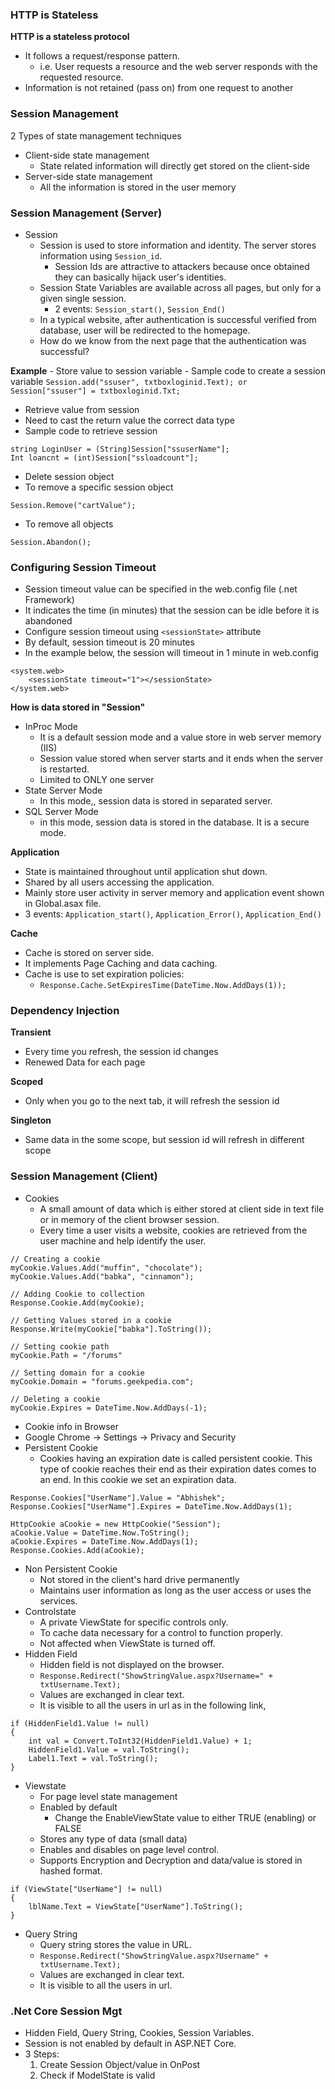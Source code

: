### HTTP is Stateless
**HTTP is a stateless protocol**
- It follows a request/response pattern. 
	- i.e. User requests a resource and the web server responds with the requested resource.
- Information is not retained (pass on) from one request to another

### Session Management
2 Types of state management techniques
- Client-side state management
	- State related information will directly get stored on the client-side
- Server-side state management
	- All the information is stored in the user memory


### Session Management (Server)
- Session
	- Session is used to store information and identity. The server stores information using `Session_id`.
		- Session Ids are attractive to attackers because once obtained they can basically hijack user's identities.
	- Session State Variables are available across all pages, but only for a given single session.
		- 2 events: `Session_start()`, `Session_End()`
	- In a typical website, after authentication is successful verified from database, user will be redirected to the homepage.
	- How do we know from the next page that the authentication was successful?

**Example**
	- Store value to session variable
	- Sample code to create a session variable
	```
	Session.add("ssuser", txtboxloginid.Text);
	or
	Session["ssuser"] = txtboxloginid.Txt;
	```

- Retrieve value from session
- Need to cast the return value the correct data type
- Sample code to retrieve session
```
string LoginUser = (String)Session["ssuserName"];
Int loancnt = (int)Session["ssloadcount"];
```

- Delete session object
- To remove a specific session object
```
Session.Remove("cartValue");
```
- To remove all objects
```
Session.Abandon();
```

### Configuring Session Timeout
- Session timeout value can be specified in the web.config file (.net Framework)
- It indicates the time (in minutes) that the session can be idle before it is abandoned
- Configure session timeout using `<sessionState>` attribute
- By default, session timeout is 20 minutes
- In the example below, the session will timeout in 1 minute in web.config
```
<system.web>
	<sessionState timeout="1"></sessionState>
</system.web>
```

**How is data stored in "Session"**
- InProc Mode
	- It is a default session mode and a value store in web server memory (IIS)
	- Session value stored when server starts and it ends when the server is restarted.
	- Limited to ONLY one server
- State Server Mode
	- In this mode,, session data is stored in separated server.
- SQL Server Mode
	- in this mode, session data is stored in the database. It is a secure mode.

**Application**
- State is maintained throughout until application shut down.
- Shared by all users accessing the application.
- Mainly store user activity in server memory and application event shown in Global.asax file.
- 3 events: `Application_start()`, `Application_Error()`, `Application_End()`

**Cache**
- Cache is stored on server side.
- It implements Page Caching and data caching.
- Cache is use to set expiration policies:
	- `Response.Cache.SetExpiresTime(DateTime.Now.AddDays(1));`

### Dependency Injection 
**Transient**
- Every time you refresh, the session id changes
- Renewed Data for each page

**Scoped**
- Only when you go to the next tab, it will refresh the session id

**Singleton**
- Same data in the some scope, but session id will refresh in different scope

### Session Management (Client)
- Cookies
	- A small amount of data which is either stored at client side in text file or in memory of the client browser session.
	- Every time a user visits a website, cookies are retrieved from the user machine and help identify the user.
```
// Creating a cookie
myCookie.Values.Add("muffin", "chocolate");
myCookie.Values.Add("babka", "cinnamon");

// Adding Cookie to collection
Response.Cookie.Add(myCookie);

// Getting Values stored in a cookie
Response.Write(myCookie["babka"].ToString());

// Setting cookie path
myCookie.Path = "/forums"

// Setting domain for a cookie
myCookie.Domain = "forums.geekpedia.com";

// Deleting a cookie
myCookie.Expires = DateTime.Now.AddDays(-1);
```

- Cookie info in Browser 
- Google Chrome -> Settings -> Privacy and Security
- Persistent Cookie
	- Cookies having an expiration date is called persistent cookie. This type of cookie reaches their end as their expiration dates comes to an end. In this cookie we set an expiration data.
```
Response.Cookies["UserName"].Value = "Abhishek";
Response.Cookies["UserName"].Expires = DateTime.Now.AddDays(1);

HttpCookie aCookie = new HttpCookie("Session");
aCookie.Value = DateTime.Now.ToString();
aCookie.Expires = DateTime.Now.AddDays(1);
Response.Cookies.Add(aCookie);
```
- Non Persistent Cookie
	- Not stored in the client's hard drive permanently
	- Maintains user information as long as the user access or uses the services.
- Controlstate
	- A private ViewState for specific controls only.
	- To cache data necessary for a control to function properly.
	- Not affected when ViewState is turned off.
- Hidden Field
	- Hidden field is not displayed on the browser.
	- `Response.Redirect("ShowStringValue.aspx?Username=" + txtUsername.Text);`
	- Values are exchanged in clear text.
	- It is visible to all the users in url as in the following link,
```
if (HiddenField1.Value != null)
{
	int val = Convert.ToInt32(HiddenField1.Value) + 1;
	HiddenField1.Value = val.ToString();
	Label1.Text = val.ToString();
}
```
- Viewstate
	- For page level state management
	- Enabled by default
		- Change the EnableViewState value to either TRUE (enabling) or FALSE
	- Stores any type of data (small data)
	- Enables and disables on page level control.
	- Supports Encryption and Decryption and data/value is stored in hashed format.
```
if (ViewState["UserName"] != null)
{
	lblName.Text = ViewState["UserName"].ToString();
}
```
- Query String
	- Query string stores the value in URL.
	- `Response.Redirect("ShowStringValue.aspx?Username" + txtUsername.Text);`
	- Values are exchanged in clear text.
	- It is visible to all the users in url.

### .Net Core Session Mgt
- Hidden Field, Query String, Cookies, Session Variables.
- Session is not enabled by default in ASP.NET Core.
- 3 Steps:
	1. Create Session Object/value in OnPost
	2. Check if ModelState is valid